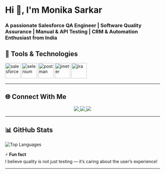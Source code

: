 # Hi 👋, I'm Monika Sarkar  
### A passionate **Salesforce QA Engineer | Software Quality Assurance | Manual & API Testing | CRM & Automation Enthusiast** from India  


## 🧰 Tools & Technologies

<p align="left">
  <!-- Salesforce -->
  <img src="https://cdn.jsdelivr.net/gh/devicons/devicon/icons/salesforce/salesforce-original.svg" alt="salesforce" width="50" height="50"/>
  <!-- Selenium -->
  <img src="https://cdn.jsdelivr.net/gh/devicons/devicon/icons/selenium/selenium-original.svg" alt="selenium" width="50" height="50"/>
  <!-- Postman -->
  <img src="https://www.vectorlogo.zone/logos/getpostman/getpostman-icon.svg" alt="postman" width="50" height="50"/>
  <!-- JMeter -->
  <img src="https://jmeter.apache.org/images/jmeter_square.svg" alt="jmeter" width="50" height="50"/>
  <!-- Jira -->
  <img src="https://cdn.jsdelivr.net/gh/devicons/devicon/icons/jira/jira-original.svg" alt="jira" width="50" height="50"/>
</p>

---
## 🌐 Connect With Me

<p align="center">
  <a href="https://github.com/monikasarkar1809" target="_blank">
    <img src="https://img.shields.io/badge/GitHub-181717?style=for-the-badge&logo=github&logoColor=white"/>
  </a>

  <a href="https://www.linkedin.com/in/monika-sarkar-b86858269/" target="_blank">
    <img src="https://img.shields.io/badge/LinkedIn-0077B5?style=for-the-badge&logo=linkedin&logoColor=white"/>
  </a>

  <a href="mailto:monikasarkar1809@gmail.com">
    <img src="https://img.shields.io/badge/Email-D14836?style=for-the-badge&logo=gmail&logoColor=white"/>
  </a>
</p>


---

## 📊 GitHub Stats   
![Top Languages](https://github-readme-stats.vercel.app/api/top-langs/?username=monikasarkar1809&layout=compact&theme=tokyonight)



⚡ **Fun fact**  
I believe quality is not just testing — it’s caring about the user’s experience!

---
